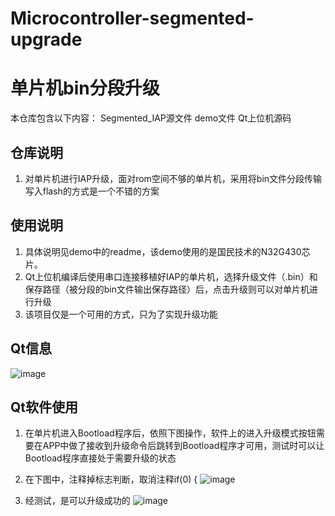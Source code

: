 # Microcontroller-segmented-upgrade
 
# 单片机bin分段升级


本仓库包含以下内容：
Segmented_IAP源文件
demo文件
Qt上位机源码

## 仓库说明
1. 对单片机进行IAP升级，面对rom空间不够的单片机，采用将bin文件分段传输写入flash的方式是一个不错的方案

## 使用说明

1. 具体说明见demo中的readme，该demo使用的是国民技术的N32G430芯片。
2. Qt上位机编译后使用串口连接移植好IAP的单片机，选择升级文件（.bin）和保存路径（被分段的bin文件输出保存路径）后，点击升级则可以对单片机进行升级
3. 该项目仅是一个可用的方式，只为了实现升级功能

## Qt信息

![image](https://user-images.githubusercontent.com/43928335/236725046-991ee450-f789-48d8-8176-8a20214d6338.png)

## Qt软件使用
1. 在单片机进入Bootload程序后，依照下图操作，软件上的进入升级模式按钮需要在APP中做了接收到升级命令后跳转到Bootload程序才可用，测试时可以让Bootload程序直接处于需要升级的状态

2. 在下图中，注释掉标志判断，取消注释if(0) {
![image](https://user-images.githubusercontent.com/43928335/236725930-0ac2061e-73c6-46f4-88b8-f86f14a2ccdc.png)

3. 经测试，是可以升级成功的
![image](https://user-images.githubusercontent.com/43928335/236725551-cc102276-2946-4738-a4a0-f4ebb39df13d.png)


